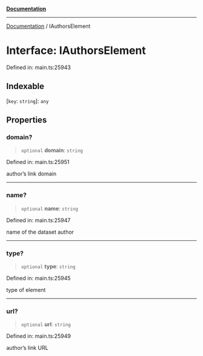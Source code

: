 [**Documentation**](../README.md)

***

[Documentation](../README.md) / IAuthorsElement

# Interface: IAuthorsElement

Defined in: main.ts:25943

## Indexable

\[`key`: `string`\]: `any`

## Properties

### domain?

> `optional` **domain**: `string`

Defined in: main.ts:25951

author’s link domain

***

### name?

> `optional` **name**: `string`

Defined in: main.ts:25947

name of the dataset author

***

### type?

> `optional` **type**: `string`

Defined in: main.ts:25945

type of element

***

### url?

> `optional` **url**: `string`

Defined in: main.ts:25949

author’s link URL
